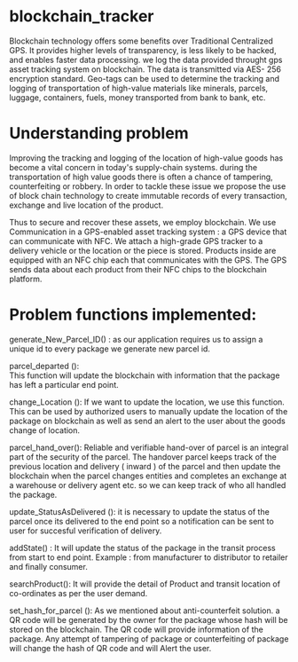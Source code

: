 # blockchain_tracker


Blockchain technology offers some benefits over Traditional Centralized GPS. It provides higher levels of transparency, is less likely to be hacked, and enables faster data processing.  we log the data provided throught gps asset tracking system on blockchain. The data is transmitted via AES- 256 encryption standard.
Geo-tags can be used to determine the tracking and logging of transportation of high-value materials like minerals, parcels, luggage, containers, fuels, money transported from bank to bank, etc. 



# Understanding problem

Improving the tracking and logging of the location of high-value goods has become a vital concern in today's supply-chain systems. during the transportation of high value goods there is often a chance of tampering, counterfeiting or robbery. In order to tackle these issue we propose the use of block chain technology to create immutable records of every transaction, exchange and live location of the product.

Thus to secure and recover these assets, we employ  blockchain. We use Communication in a GPS-enabled asset tracking system : a GPS device that can communicate with NFC. 
We  attach a high-grade GPS tracker to a  delivery vehicle or the location or the piece is stored. Products inside are equipped with an NFC chip each that communicates with the GPS. The GPS sends data about each product from their NFC chips to the blockchain platform.



# Problem functions implemented:

generate_New_Parcel_ID() : 
 as our application requires us to assign a unique id to every package we generate new parcel id.

parcel_departed ():  
This function will update the blockchain with information that the package has left a particular end point.

change_Location (): 
If we want to update the location, we use this function. This can be used by authorized users to manually update the location of the package on blockchain as well as send an alert to the user about the goods change of location.

parcel_hand_over(): 
Reliable and verifiable hand-over of parcel is an integral part of the security of the parcel. The handover parcel keeps track of the previous location and delivery ( inward ) of the parcel and then update the blockchain when the parcel changes entities and completes an exchange at a warehouse or delivery agent etc. so we can keep track of who all handled the package.

update_StatusAsDelivered ():
it is necessary to update the status of the parcel once its delivered to the end point so a notification can be sent to user for succesful verification of delivery.

addState() : 
It will update the status of the package  in the transit process from start to end point. 
Example : from manufacturer to distributor to retailer and finally consumer.

searchProduct(): 
It will provide the detail of Product and transit  location of co-ordinates as per the user demand.

set_hash_for_parcel ():
As we mentioned about anti-counterfeit solution. a QR code will be generated by the owner for the package whose hash will be stored on the blockchain. The QR code will provide information of the package. Any attempt of tampering of package or counterfeiting of package will change the hash of QR code and will Alert the user.



